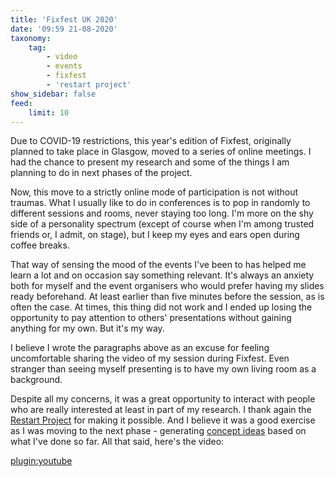 ```yaml
---
title: 'Fixfest UK 2020'
date: '09:59 21-08-2020'
taxonomy:
    tag:
        - video
        - events
        - fixfest
        - 'restart project'
show_sidebar: false
feed:
    limit: 10
---
```


Due to COVID-19 restrictions, this year's edition of Fixfest, originally planned to take place in Glasgow, moved to a series of online meetings. I had the chance to present my research and some of the things I am planning to do in next phases of the project.

Now, this move to a strictly online mode of participation is not without traumas. What I usually like to do in conferences is to pop in randomly to different sessions and rooms, never staying too long. I'm more on the shy side of a personality spectrum (except of course when I'm among trusted friends or, I admit, on stage), but I keep my eyes and ears open during coffee breaks. 

That way of sensing the mood of the events I've been to has helped me learn a lot and on occasion say something relevant. It's always an anxiety both for myself and the event organisers who would prefer having my slides ready beforehand. At least earlier than five minutes before the session, as is often the case. At times, this thing did not work and I ended up losing the opportunity to pay attention to others' presentations without gaining anything for my own. But it's my way.

I believe I wrote the paragraphs above as an excuse for feeling uncomfortable sharing the video of my session during Fixfest. Even stranger than seeing myself presenting is to have my own living room as a background.

Despite all my concerns, it was a great opportunity to interact with people who are really interested at least in part of my research. I thank again the [Restart Project](https://therestartproject.org/) for making it possible. And I believe it was a good exercise as I was moving to the next phase - generating [concept ideas](../../concepts) based on what I've done so far. All that said, here's the video:

[plugin:youtube](https://www.youtube.com/watch?v=cU5R2MzPGjw)